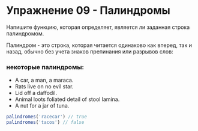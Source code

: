 # Упражнение 09 - Палиндромы

Напишите функцию, которая определяет, является ли заданная строка палиндромом.

Палиндром - это строка, которая читается одинаково как вперед, так и назад, обычно без учета знаков препинания или разрывов слов:

### некоторые палиндромы:
  - A car, a man, a maraca.
  - Rats live on no evil star.
  - Lid off a daffodil.
  - Animal loots foliated detail of stool lamina.
  - A nut for a jar of tuna.

```javascript
palindromes('racecar') // true
palindromes('tacos') // false
```



